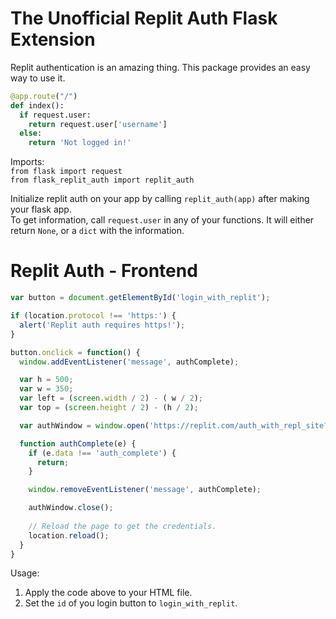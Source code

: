 # The Unofficial Replit Auth Flask Extension
Replit authentication is an amazing thing. This package provides an easy way to use it.
```python
@app.route("/")
def index():
  if request.user:
    return request.user['username']
  else:
    return 'Not logged in!'
```
Imports:  
```from flask import request```  
```from flask_replit_auth import replit_auth```  

Initialize replit auth on your app by calling ```replit_auth(app)``` after making your flask app.  
To get information, call ```request.user``` in any of your functions. It will either return ```None```, or a ```dict``` with the information.
# Replit Auth - Frontend
```js
var button = document.getElementById('login_with_replit');

if (location.protocol !== 'https:') {
  alert('Replit auth requires https!');
}

button.onclick = function() {
  window.addEventListener('message', authComplete);

  var h = 500;
  var w = 350;
  var left = (screen.width / 2) - ( w / 2);
  var top = (screen.height / 2) - (h / 2);

  var authWindow = window.open('https://replit.com/auth_with_repl_site?domain=' + location.host, '_blank', 'modal=yes, toolbar=no, location=no, directories=no, status=no, menubar=no, scrollbars=no, resizable=no, copyhistory=no, width=' + w + ', height=' + h + ', top=' + top + ', left=' + left)

  function authComplete(e) {
    if (e.data !== 'auth_complete') {
      return;
    }

    window.removeEventListener('message', authComplete);

    authWindow.close();
    
    // Reload the page to get the credentials.
    location.reload();
  }
}
```
Usage:  
1. Apply the code above to your HTML file.  
2. Set the ```id``` of you login button to ```login_with_replit```.  